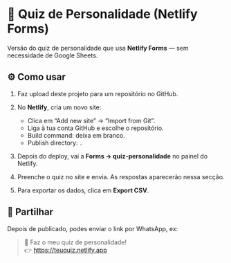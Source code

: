 # 🧠 Quiz de Personalidade (Netlify Forms)

Versão do quiz de personalidade que usa **Netlify Forms** — sem necessidade de Google Sheets.

## ⚙️ Como usar

1. Faz upload deste projeto para um repositório no GitHub.

2. No **Netlify**, cria um novo site:
   - Clica em “Add new site” → “Import from Git”.
   - Liga à tua conta GitHub e escolhe o repositório.
   - Build command: deixa em branco.
   - Publish directory: `.`

3. Depois do deploy, vai a **Forms → quiz-personalidade** no painel do Netlify.

4. Preenche o quiz no site e envia. As respostas aparecerão nessa secção.

5. Para exportar os dados, clica em **Export CSV**.

## 📱 Partilhar

Depois de publicado, podes enviar o link por WhatsApp, ex:
> 🧠 Faz o meu quiz de personalidade!  
> 👉 https://teuquiz.netlify.app
